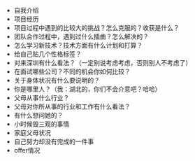 - 自我介绍
- 项目经历
- 项目过程中遇到的比较大的挑战？怎么克服的？收获是什么？
- 团队合作过程中，遇到过什么插曲？怎么解决的？
- 怎么学习新技术？技术方面有什么计划和打算？
- 给自己贴几个性格标签？
- 对来深圳有什么看法？（一定别说考虑考虑，否则别人不考虑了）
- 在面试哪些公司？不同的机会你如何比较？
- 关于身体状况有什么要说明的？
- 你是哪里人？（我：湖北的，你们不会介意吧？哈哈）
- 父母从事什么行业？
- 父母对你所从事的行业和工作有什么看法？
- 有什么想问她的？
- 小时候毁三观的事情
- 家庭父母状况
- 自己努力却没有完成的一件事
- offer情况